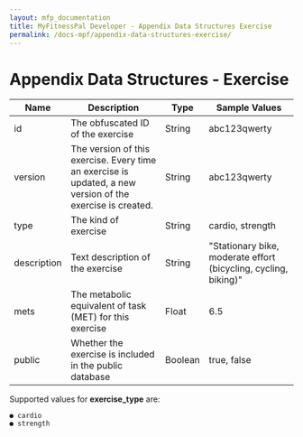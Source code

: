 ```yaml
---
layout: mfp_documentation
title: MyFitnessPal Developer - Appendix Data Structures Exercise
permalink: /docs-mpf/appendix-data-structures-exercise/
---
```


# Appendix Data Structures - Exercise

**Name** | **Description** | **Type** | **Sample Values** 
 --- | --- | --- | ---
 id | The obfuscated ID of the exercise | String | abc123qwerty
 version | The version of this exercise. Every time an exercise is updated, a new version of the exercise is created. | String | abc123qwerty
 type | The kind of exercise | String | cardio, strength
 description | Text description of the exercise | String | "Stationary bike, moderate effort (bicycling, cycling, biking)"
 mets | The metabolic equivalent of task (MET) for this exercise | Float | 6.5
 public | Whether the exercise is included in the public database | Boolean | true, false

Supported values for ​**exercise_type**​ are: 

    ● cardio
    ● strength